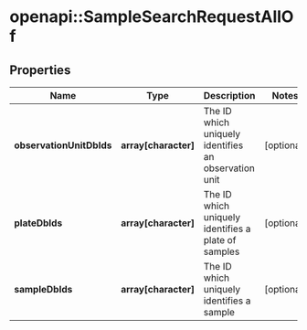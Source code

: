 # openapi::SampleSearchRequestAllOf

## Properties
Name | Type | Description | Notes
------------ | ------------- | ------------- | -------------
**observationUnitDbIds** | **array[character]** | The ID which uniquely identifies an observation unit | [optional] 
**plateDbIds** | **array[character]** | The ID which uniquely identifies a plate of samples | [optional] 
**sampleDbIds** | **array[character]** | The ID which uniquely identifies a sample | [optional] 


